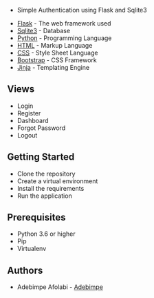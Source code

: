 - Simple Authentication using Flask and Sqlite3
* [Flask](https://flask.palletsprojects.com/en/1.1.x/) - The web framework used
* [Sqlite3](https://www.sqlite.org/index.html) - Database
* [Python](https://www.python.org/) - Programming Language
* [HTML](https://www.w3schools.com/html/) - Markup Language
* [CSS](https://www.w3schools.com/css/) - Style Sheet Language
* [Bootstrap](https://getbootstrap.com/) - CSS Framework
* [Jinja](https://jinja.palletsprojects.com/en/2.11.x/) - Templating Engine

## Views
* Login
* Register
* Dashboard
* Forgot Password
* Logout

## Getting Started
* Clone the repository
* Create a virtual environment
* Install the requirements
* Run the application

## Prerequisites
* Python 3.6 or higher
* Pip
* Virtualenv

## Authors
* Adebimpe Afolabi - [Adebimpe](github.com/pytechlady)

